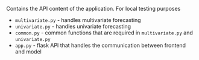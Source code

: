 Contains the API content of the application. For local testing purposes

* `multivariate.py` - handles multivariate forecasting
* `univariate.py` - handles univariate forecasting
* `common.py` - common functions that are required in `multivariate.py` and `univariate.py`
* `app.py` - flask API that handles the communication between frontend and model